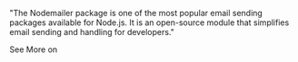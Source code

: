 "The Nodemailer package is one of the most popular email sending packages available for Node.js. It is an open-source module that simplifies email sending and handling for developers."

See More on <a href="https://gobrain.net/article/send-email-in-nodejs-with-nodemailer"></a>
